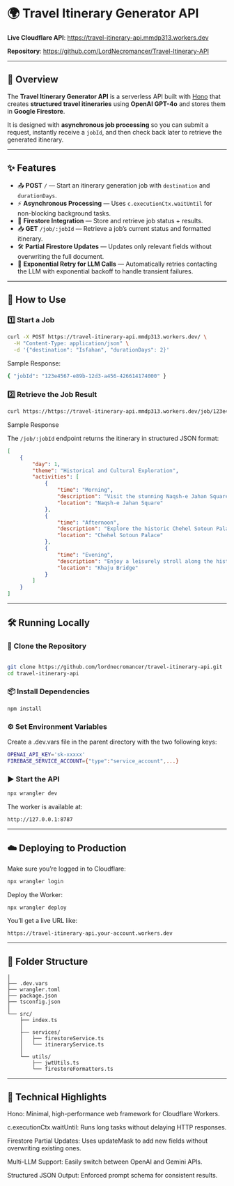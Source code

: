 # 🌍 Travel Itinerary Generator API

**Live Cloudflare API**: https://travel-itinerary-api.mmdp313.workers.dev

**Repository**: https://github.com/LordNecromancer/Travel-Itinerary-API

---

## 📌 Overview

The **Travel Itinerary Generator API** is a serverless API built with [Hono](https://hono.dev) that creates **structured travel itineraries** using **OpenAI GPT-4o** and stores them in **Google Firestore**.

It is designed with **asynchronous job processing** so you can submit a request, instantly receive a `jobId`, and then check back later to retrieve the generated itinerary.  

---

## ✨ Features

- 📤 **POST** `/` — Start an itinerary generation job with `destination` and `durationDays`.
- ⚡ **Asynchronous Processing** — Uses `c.executionCtx.waitUntil` for non-blocking background tasks.
- 💾 **Firestore Integration** — Store and retrieve job status + results.
- 📥 **GET** `/job/:jobId` — Retrieve a job’s current status and formatted itinerary.
- 🛠 **Partial Firestore Updates** — Updates only relevant fields without overwriting the full document.
- 🔄 **Exponential Retry for LLM Calls** — Automatically retries contacting the LLM with exponential backoff to handle transient failures.


---

## 🚀 How to Use

### 1️⃣ Start a Job

```bash
curl -X POST https://travel-itinerary-api.mmdp313.workers.dev/ \
  -H "Content-Type: application/json" \
  -d '{"destination": "Isfahan", "durationDays": 2}'
```
Sample Response:
```bash
{ "jobId": "123e4567-e89b-12d3-a456-426614174000" }
```
### 2️⃣ Retrieve the Job Result
```bash
curl https://https://travel-itinerary-api.mmdp313.workers.dev/job/123e4567-e89b-12d3-a456-426614174000
```
Sample Response

The `/job/:jobId` endpoint returns the itinerary in structured JSON format:

```json
[
    {
        "day": 1,
        "theme": "Historical and Cultural Exploration",
        "activities": [
            {
                "time": "Morning",
                "description": "Visit the stunning Naqsh-e Jahan Square, a UNESCO World Heritage site featuring magnificent architecture including the Shah Mosque.",
                "location": "Naqsh-e Jahan Square"
            },
            {
                "time": "Afternoon",
                "description": "Explore the historic Chehel Sotoun Palace, known for its Persian garden and beautiful wall paintings that tell stories of the Safavid era.",
                "location": "Chehel Sotoun Palace"
            },
            {
                "time": "Evening",
                "description": "Enjoy a leisurely stroll along the historic Khaju Bridge, known for its beautiful arches and vibrant evening atmosphere.",
                "location": "Khaju Bridge"
            }
        ]
    }
]
```
---

## 🛠️ Running Locally
### 🔄 Clone the Repository
```bash

git clone https://github.com/lordnecromancer/travel-itinerary-api.git
cd travel-itinerary-api
```

### 📦 Install Dependencies
```bash
npm install
```

### ⚙️ Set Environment Variables
Create a .dev.vars file in the parent directory with the two following keys:
```bash
OPENAI_API_KEY='sk-xxxxx'
FIREBASE_SERVICE_ACCOUNT={"type":"service_account",...}
```

### ▶️ Start the API
```bash
npx wrangler dev
```

The worker is available at:
```
http://127.0.0.1:8787
```
---

## ☁️ Deploying to Production

Make sure you’re logged in to Cloudflare:
```bash
npx wrangler login
```

Deploy the Worker:

```bash
npx wrangler deploy
```

You’ll get a live URL like:
```
https://travel-itinerary-api.your-account.workers.dev
```
---

## 📂 Folder Structure

```
│
├── .dev.vars
├── wrangler.toml
├── package.json
├── tsconfig.json
│
└── src/
    ├── index.ts
    │
    ├── services/
    │   ├── firestoreService.ts
    │   └── itineraryService.ts
    │
    └── utils/
        ├── jwtUtils.ts
        └── firestoreFormatters.ts
```


---

## 🧠 Technical Highlights

Hono: Minimal, high-performance web framework for Cloudflare Workers.

c.executionCtx.waitUntil: Runs long tasks without delaying HTTP responses.

Firestore Partial Updates: Uses updateMask to add new fields without overwriting existing ones.

Multi-LLM Support: Easily switch between OpenAI and Gemini APIs.

Structured JSON Output: Enforced prompt schema for consistent results.



